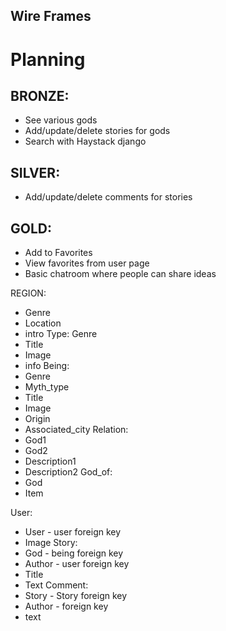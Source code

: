 

## Wire Frames


# Planning
## BRONZE:
- See various gods
- Add/update/delete stories for gods
- Search with Haystack django
## SILVER:
- Add/update/delete comments for stories
## GOLD:
- Add to Favorites
- View favorites from user page
- Basic chatroom where people can share ideas

REGION:
- Genre
- Location
- intro
Type:
Genre
- Title
- Image
- info
Being:
- Genre
- Myth_type
- Title
- Image
- Origin
- Associated_city
Relation:
- God1
- God2
- Description1
- Description2
God_of:
- God
- Item

User:
- User - user foreign key
- Image
Story:
- God - being foreign key
- Author - user foreign key
- Title
- Text
Comment:
- Story - Story foreign key
- Author - foreign key
- text